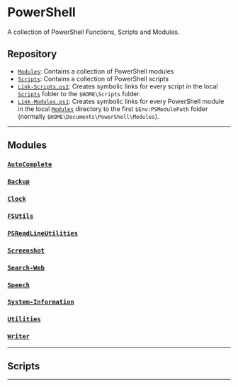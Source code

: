 # PowerShell

A collection of PowerShell Functions, Scripts and Modules.

## Repository

- [`Modules`](./Modules/): Contains a collection of PowerShell modules
- [`Scripts`](./Scripts/): Contains a collection of PowerShell scripts
- [`Link-Scripts.ps1`](Link-Scripts.ps1): Creates symbolic links for every script in the local [`Scripts`](./Scripts/) folder to the `$HOME\Scripts` folder.
- [`Link-Modules.ps1`](Link-Modules.ps1): Creates symbolic links for every PowerShell module in the local [`Modules`](./Modules/) directory to the first `$Env:PSModulePath` folder (normally `$HOME\Documents\PowerShell\Modules`).

---

## Modules

### [`AutoComplete`](./Modules/AutoComplete/)
### [`Backup`](./Modules/Backup/)
### [`Clock`](./Modules/Clock/)
### [`FSUtils`](./Modules/FSUtils/)
### [`PSReadLineUtilities`](./Modules/PSReadLineUtilities/)
### [`Screenshot`](./Modules/Screenshot/)
### [`Search-Web`](./Modules/Search-Web/)
### [`Speech`](./Modules/Speech/)
### [`System-Information`](./Modules/System-Information/)
### [`Utilities`](./Modules/Utilities/)
### [`Writer`](./Modules/Writer/)

---

## Scripts

---

